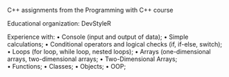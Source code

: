 C++ assignments from the Programming with C++ course

Educational organization: DevStyleR

Experience with: 
• Console (input and output of data); • Simple calculations; • Conditional operators and logical checks (if, if-else, switch); • Loops (for loop, while loop, nested loops); • Arrays (one-dimensional arrays, two-dimensional arrays; • Two-Dimensional Arrays;  
• Functions; • Classes; • Objects; • OOP;
